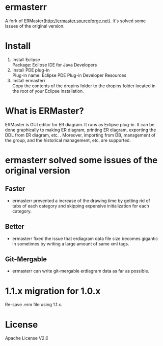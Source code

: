 # ermasterr
A fork of ERMaster(http://ermaster.sourceforge.net). It's solved some issues of the original version.

# Install
1. Install Eclipse  
Package: Eclipse IDE for Java Developers
2. Install PDE plug-in  
Plug-in name: Eclipse PDE Plug-in Developer Resources
3. Install ermasterr  
Copy the contents of the dropins folder to the dropins folder located in the root of your Eclipse installation.

# What is ERMaster?
ERMaster is GUI editor for ER diagram. 
It runs as Eclipse plug-in. 
It can be done graphically to making ER diagram, printing ER diagram, exporting the DDL from ER diagram, etc. . 
Moreover, importing from DB, management of the group, and the historical management, etc. are supported. 

# ermasterr solved some issues of the original version

## Faster
* ermasterr prevented a increase of the drawing time by getting rid of tabs of each category and skipping expensive initialization for each category.

## Better
* ermasterr fixed the issue that erdiagram data file size becomes gigantic in sometimes by writing a large amount of same xml tags.

## Git-Mergable
* ermasterr can write git-mergable erdiagram data as far as possible.

# 1.1.x migration for 1.0.x
Re-save .erm file using 1.1.x.

# License
Apache License V2.0
